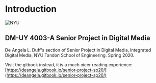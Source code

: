 # Introduction

 ![NYU](https://engineering.nyu.edu/sites/default/files/2019-01/tandon_long_black.png)

## DM-UY 4003-A Senior Project in Digital Media 

De Angela L. Duff's section of Senior Project in Digital Media, Integrated Digital Media, NYU Tandon School of Engineering. Spring 2020.

Visit the gitbook instead, it is a much nicer reading experience:   
[https://deangela.gitbook.io/senior-project-sp20/](https://deangela.gitbook.io/senior-project-sp20/)

